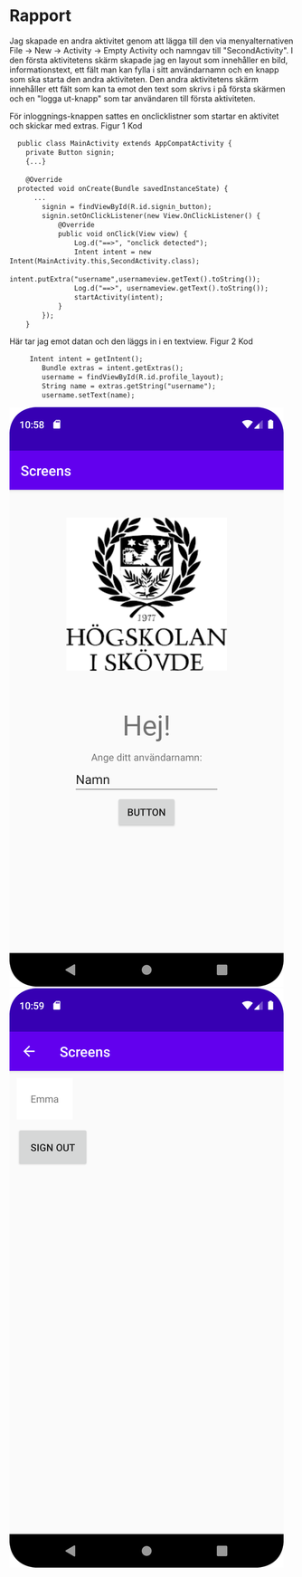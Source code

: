 
# Rapport

Jag skapade en andra aktivitet genom att lägga till den via menyalternativen File -> New -> Activity -> Empty Activity och namngav till "SecondActivity". 
I den första aktivitetens skärm skapade jag en layout som innehåller en bild, informationstext, ett fält man kan fylla i sitt användarnamn och en knapp som ska starta den andra aktiviteten.
Den andra aktivitetens skärm innehåller ett fält som kan ta emot den text som skrivs i på första skärmen och en "logga ut-knapp" som tar användaren till första aktiviteten.

För inloggnings-knappen sattes en onclicklistner som startar en aktivitet och skickar med extras. 
Figur 1 Kod
```
  public class MainActivity extends AppCompatActivity {
    private Button signin; 
    {...}
    
    @Override
  protected void onCreate(Bundle savedInstanceState) {
      ...
        signin = findViewById(R.id.signin_button);
        signin.setOnClickListener(new View.OnClickListener() {
            @Override
            public void onClick(View view) {
                Log.d("==>", "onclick detected");
                Intent intent = new Intent(MainActivity.this,SecondActivity.class);
                intent.putExtra("username",usernameview.getText().toString());
                Log.d("==>", usernameview.getText().toString());
                startActivity(intent);
            }
        });
    }

```

Här tar jag emot datan och den läggs in i en textview.
Figur 2 Kod
```
     Intent intent = getIntent();
        Bundle extras = intent.getExtras();
        username = findViewById(R.id.profile_layout);
        String name = extras.getString("username");
        username.setText(name);
```






![](main.png)
![](second.png)

